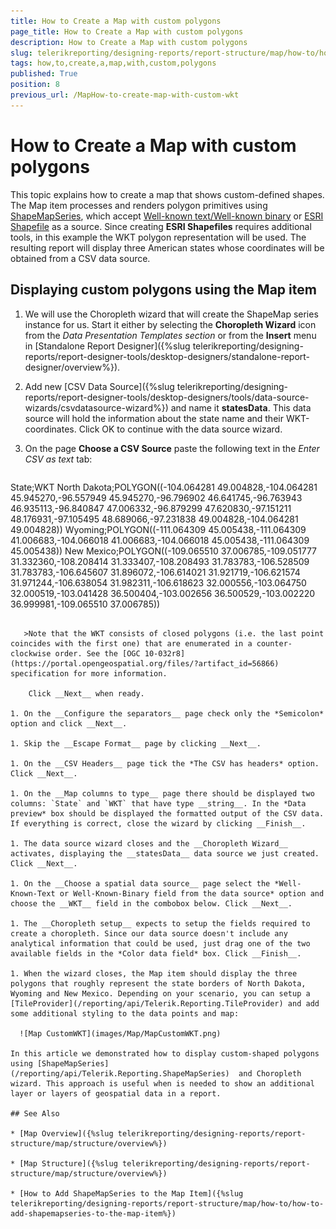 ```yaml
---
title: How to Create a Map with custom polygons
page_title: How to Create a Map with custom polygons 
description: How to Create a Map with custom polygons
slug: telerikreporting/designing-reports/report-structure/map/how-to/how-to-create-a-map-with-custom-polygons
tags: how,to,create,a,map,with,custom,polygons
published: True
position: 8
previous_url: /MapHow-to-create-map-with-custom-wkt
---
```


# How to Create a Map with custom polygons

This topic explains how to create a map that shows custom-defined shapes. The Map item processes and renders polygon primitives using [ShapeMapSeries](/reporting/api/Telerik.Reporting.ShapeMapSeries), which accept [Well-known text/Well-known binary](http://en.wikipedia.org/wiki/Well-known_text) or [ESRI Shapefile](http://en.wikipedia.org/wiki/Shapefile) as a source. Since creating __ESRI Shapefiles__ requires additional tools, in this example the WKT polygon representation will be used. The resulting report will display three American states whose coordinates will be obtained from a CSV data source. 

## Displaying custom polygons using the Map item

1. We will use the Choropleth wizard that will create the ShapeMap series instance for us. Start it either by selecting the __Choropleth Wizard__ icon from the *Data Presentation Templates section* or from the __Insert__ menu in [Standalone Report Designer]({%slug telerikreporting/designing-reports/report-designer-tools/desktop-designers/standalone-report-designer/overview%}). 

1. Add new [CSV Data Source]({%slug telerikreporting/designing-reports/report-designer-tools/desktop-designers/tools/data-source-wizards/csvdatasource-wizard%}) and name it __statesData__. This data source will hold the information about the state name and their WKT-coordinates. Click OK to continue with the data source wizard. 

1. On the page __Choose a CSV Source__ paste the following text in the *Enter CSV as text* tab: 
   
   ````   
State;WKT
North Dakota;POLYGON((-104.064281 49.004828,-104.064281 45.945270,-96.557949 45.945270,-96.796902 46.641745,-96.763943 46.935113,-96.840847 47.006332,-96.879299 47.620830,-97.151211 48.176931,-97.105495 48.689066,-97.231838 49.004828,-104.064281 49.004828))
Wyoming;POLYGON((-111.064309 45.005438,-111.064309 41.006683,-104.066018 41.006683,-104.066018 45.005438,-111.064309 45.005438))
New Mexico;POLYGON((-109.065510 37.006785,-109.051777 31.332360,-108.208414 31.333407,-108.208493 31.783783,-106.528509 31.783783,-106.645607 31.896072,-106.614021 31.921719,-106.621574 31.971244,-106.638054 31.982311,-106.618623 32.000556,-103.064750 32.000519,-103.041428 36.500404,-103.002656 36.500529,-103.002220 36.999981,-109.065510 37.006785))
````          

   >Note that the WKT consists of closed polygons (i.e. the last point coincides with the first one) that are enumerated in a counter-clockwise order. See the [OGC 10-032r8](https://portal.opengeospatial.org/files/?artifact_id=56866) specification for more information. 

    Click __Next__ when ready. 

1. On the __Configure the separators__ page check only the *Semicolon* option and click __Next__. 

1. Skip the __Escape Format__ page by clicking __Next__. 

1. On the __CSV Headers__ page tick the *The CSV has headers* option. Click __Next__. 

1. On the __Map columns to type__ page there should be displayed two columns: `State` and `WKT` that have type __string__. In the *Data preview* box should be displayed the formatted output of the CSV data. If everything is correct, close the wizard by clicking __Finish__. 

1. The data source wizard closes and the __Choropleth Wizard__ activates, displaying the __statesData__ data source we just created. Click __Next__. 

1. On the __Choose a spatial data source__ page select the *Well-Known-Text or Well-Known-Binary field from the data source* option and choose the __WKT__ field in the combobox below. Click __Next__. 

1. The __Choropleth setup__ expects to setup the fields required to create a choropleth. Since our data source doesn't include any analytical information that could be used, just drag one of the two available fields in the *Color data field* box. Click __Finish__. 

1. When the wizard closes, the Map item should display the three polygons that roughly represent the state borders of North Dakota, Wyoming and New Mexico. Depending on your scenario, you can setup a [TileProvider](/reporting/api/Telerik.Reporting.TileProvider) and add some additional styling to the data points and map: 

  ![Map CustomWKT](images/Map/MapCustomWKT.png)

In this article we demonstrated how to display custom-shaped polygons using [ShapeMapSeries](/reporting/api/Telerik.Reporting.ShapeMapSeries)  and Choropleth wizard. This approach is useful when is needed to show an additional layer or layers of geospatial data in a report. 

## See Also

* [Map Overview]({%slug telerikreporting/designing-reports/report-structure/map/structure/overview%})

* [Map Structure]({%slug telerikreporting/designing-reports/report-structure/map/structure/overview%})

* [How to Add ShapeMapSeries to the Map Item]({%slug telerikreporting/designing-reports/report-structure/map/how-to/how-to-add-shapemapseries-to-the-map-item%})
